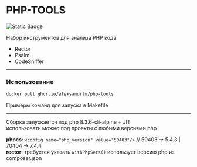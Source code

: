 # PHP-TOOLS

![Static Badge](https://img.shields.io/badge/PHP_TOOLS-1.4%20(latest)-brightgreen?style=for-the-badge)

Набор инструментов для анализа PHP кода

- Rector
- Psalm
- CodeSniffer

---

### Использование

```bash
docker pull ghcr.io/aleksandrtm/php-tools
```

Примеры команд для запуска в Makefile

---

Сборка запускается под php 8.3.6-cli-alpine + JIT  
использовать можно под проекты с любыми версиями php

**phpcs**: `<config name="php_version" value="50403"/>` // 50403 -> 5.4.3 | 70404 -> 7.4.4    
**rector**: требуется указать `withPhpSets()` использует версию php из composer.json